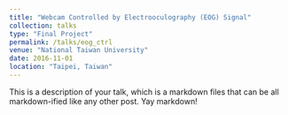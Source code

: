 ```yaml
---
title: "Webcam Controlled by Electrooculography (EOG) Signal"
collection: talks
type: "Final Project"
permalink: /talks/eog_ctrl
venue: "National Taiwan University"
date: 2016-11-01
location: "Taipei, Taiwan"
---
```


This is a description of your talk, which is a markdown files that can be all markdown-ified like any other post. Yay markdown!
